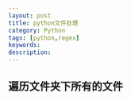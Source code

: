 ```yaml
---
layout: post
title: python文件处理
category: Python
tags: [python,regex]
keywords:
description:
---
```


## 遍历文件夹下所有的文件

```python


```
